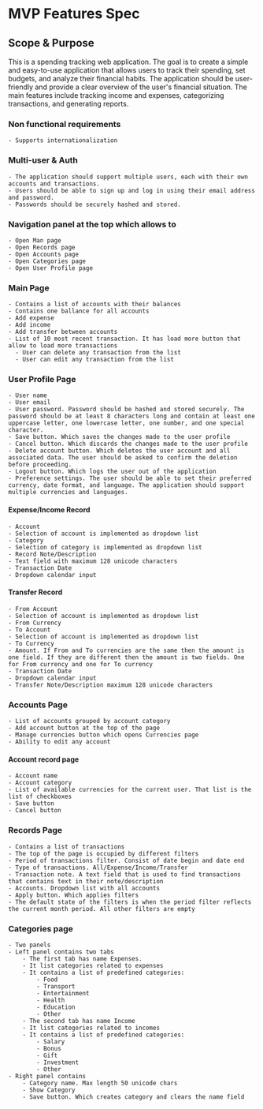 # MVP Features Spec

## Scope & Purpose

This is a spending tracking web application. The goal is to create a simple and easy-to-use application that allows users to track their spending, set budgets, and analyze their financial habits.
The application should be user-friendly and provide a clear overview of the user's financial situation. The main features include tracking income and expenses, categorizing transactions, and generating reports.

### Non functional requirements
    - Supports internationalization

### Multi-user & Auth
    - The application should support multiple users, each with their own accounts and transactions.
    - Users should be able to sign up and log in using their email address and password.
    - Passwords should be securely hashed and stored.

### Navigation panel at the top which allows to
    - Open Man page
    - Open Records page
    - Open Accounts page
    - Open Categories page
    - Open User Profile page

### Main Page
    - Contains a list of accounts with their balances
    - Contains one ballance for all accounts
    - Add expense 
    - Add income
    - Add transfer between accounts
    - List of 10 most recent transaction. It has load more button that allow to load more transactions
      - User can delete any transaction from the list
      - User can edit any transaction from the list

### User Profile Page
    - User name
    - User email
    - User password. Password should be hashed and stored securely. The password should be at least 8 characters long and contain at least one uppercase letter, one lowercase letter, one number, and one special character.
    - Save button. Which saves the changes made to the user profile
    - Cancel button. Which discards the changes made to the user profile
    - Delete account button. Which deletes the user account and all associated data. The user should be asked to confirm the deletion before proceeding.
    - Logout button. Which logs the user out of the application
    - Preference settings. The user should be able to set their preferred currency, date format, and language. The application should support multiple currencies and languages.

#### Expense/Income Record
    - Account
    - Selection of account is implemented as dropdown list
    - Category
    - Selection of category is implemented as dropdown list
    - Record Note/Description
    - Text field with maximum 128 unicode characters
    - Transaction Date
    - Dropdown calendar input

#### Transfer Record
    - From Account
    - Selection of account is implemented as dropdown list
    - From Currency
    - To Account
    - Selection of account is implemented as dropdown list
    - To Currency
    - Amount. If From and To currencies are the same then the amount is one field. If they are different then the amount is two fields. One for From currency and one for To currency    
    - Transaction Date
    - Dropdown calendar input
    - Transfer Note/Description maximum 128 unicode characters

### Accounts Page	   
    - List of accounts grouped by account category
    - Add account button at the top of the page
    - Manage currencies button which opens Currencies page
    - Ability to edit any account

#### Account record page
    - Account name
    - Account category
    - List of available currencies for the current user. That list is the list of checkboxes
    - Save button
    - Cancel button
    
### Records Page
    - Contains a list of transactions
    - The top of the page is occupied by different filters
    - Period of transactions filter. Consist of date begin and date end
    - Type of transactions. All/Expense/Income/Transfer
    - Transaction note. A text field that is used to find transactions that contains text in their note/description		
    - Accounts. Dropdown list with all accounts
    - Apply button. Which applies filters
    - The default state of the filters is when the period filter reflects the current month period. All other filters are empty

### Categories page
    - Two panels
    - Left panel contains two tabs
        - The first tab has name Expenses. 
        - It list categories related to expenses
        - It contains a list of predefined categories:
            - Food
            - Transport
            - Entertainment
            - Health
            - Education
            - Other
        - The second tab has name Income
        - It list categories related to incomes
        - It contains a list of predefined categories:            
            - Salary
            - Bonus
            - Gift
            - Investment
            - Other
    - Right panel contains
        - Category name. Max length 50 unicode chars 
        - Show Category
        - Save button. Which creates category and clears the name field

